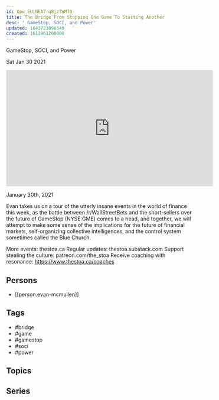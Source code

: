 ```yaml
---
id: Opw_EUiN6A7-q8jzTWM70
title: The Bridge From Stopping One Game To Starting Another
desc: ' GameStop, SOCI, and Power'
updated: 1643723096349
created: 1611961200000
---
```



 GameStop, SOCI, and Power

Sat Jan 30 2021

<iframe width="560" height="315" src="https://www.youtube.com/embed/sfzqgURGAZU" title="The Bridge From Stopping One Game To Starting Another: GameStop, SOCI, and Power w/ Evan McMullen" frameborder="0" allow="accelerometer; autoplay; clipboard-write; encrypted-media; gyroscope; picture-in-picture" allowfullscreen ></iframe>

January 30th, 2021

Evan takes us on a tour of the utterly insane events in the world of finance this week, as the battle between /r/WallStreetBets and the short-sellers over the future of GameStop (NYSE:GME) comes to a head, and together, we will attempt to make some sense of the implications for the future of financial markets, self-organizing collective intelligences, and the control system sometimes called the Blue Church.

More events: thestoa.ca
Regular updates: thestoa.substack.com
Support stealing the culture: patreon.com/the_stoa
Receive coaching with resonance: https://www.thestoa.ca/coaches

## Persons

- [[person.evan-mcmullen]]

## Tags

- #bridge
- #game
- #gamestop
- #soci
- #power

## Topics



## Series



